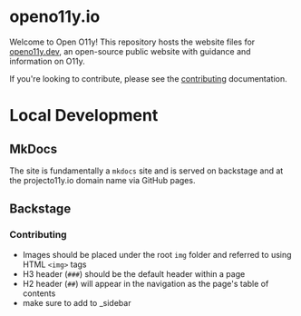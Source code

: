 # openo11y.io

Welcome to Open O11y! This repository hosts the website files for [openo11y.dev](https://openo11y.dev),
an open-source public website with guidance and information on O11y.

If you're looking to contribute, please see the [contributing](./docs/contributing.md) documentation.

# Local Development

## MkDocs
The site is fundamentally a `mkdocs` site and is served on
backstage and at the projecto11y.io domain name via GitHub pages.

## Backstage

### Contributing

- Images should be placed under the root `img` folder and referred to using HTML `<img>` tags
- H3 header (`###`) should be the default header within a page
- H2 header (`##`) will appear in the navigation as the page's table of contents
- make sure to add to _sidebar 
